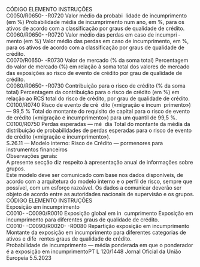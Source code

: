  
CÓDIGO  ELEMENTO  INSTRUÇÕES  
C0050/R0650- 
-R0720  Valor médio da probabi ­
lidade de incumprimento 
(em %)  Probabilidade média de incumprimento num ano, em %, para os ativos de acordo com 
a classificação por graus de qualidade de crédito.  
C0060/R0650- 
-R0720  Valor médio das perdas 
em caso de incumpri ­
mento (em %)  Valor médio das perdas em caso de incumprimento, em %, para os ativos de acordo 
com a classificação por graus de qualidade de crédito.  
C0070/R0650- 
-R0730  Valor de mercado (% da 
soma total)  Percentagem do valor de mercado (%) em relação à soma total dos valores de mercado 
das exposições ao risco de evento de crédito por grau de qualidade de crédito.  
C0080/R0650- 
-R0730  Contribuição para o risco 
de crédito (% da soma 
total)  Percentagem da contribuição para o risco de crédito (em %) em relação ao RCS total do 
risco de crédito, por grau de qualidade de crédito.  
C0100/R0740  Risco de evento de cré ­
dito («migração e incum ­
primento») — 99,5 %  Total do montante do requisito de capital para o risco de evento de crédito («migração e 
incumprimento») para um quantil de 99,5 %.  
C0100/R0750  Perdas esperadas — mé ­
dia  Total do montante da média da distribuição de probabilidades de perdas esperadas para 
o risco de evento de crédito («migração e incumprimento»).  
S.26.11 — Modelo interno: Risco de Crédito — pormenores para instrumentos financeiros  
Observações gerais:  
A presente secção diz respeito à apresentação anual de informações sobre grupos.  
Este modelo deve ser comunicado com base nos dados disponíveis, de acordo com a arquitetura do modelo interno e o 
perfil de risco, sempre que possível, com um esforço razoável. Os dados a comunicar deverão ser objeto de acordo entre 
as autoridades nacionais de supervisão e os grupos.  
CÓDIGO  ELEMENTO  INSTRUÇÕES  
Exposição em incumprimento  
C0010- 
-C0090/R0010  Exposição global em in ­
cumprimento  Exposição em incumprimento para diferentes graus de qualidade de crédito.  
C0010- 
-C0090/R0020- 
-R0080  Repartição exposição em 
incumprimento  Montante da exposição em incumprimento para diferentes categorias de ativos e dife ­
rentes graus de qualidade de crédito.  
Probabilidade de incumprimento — média ponderada em que o ponderador é a exposição em incumprimentoPT  L 120/1448 Jornal Oficial da União Europeia 5.5.2023